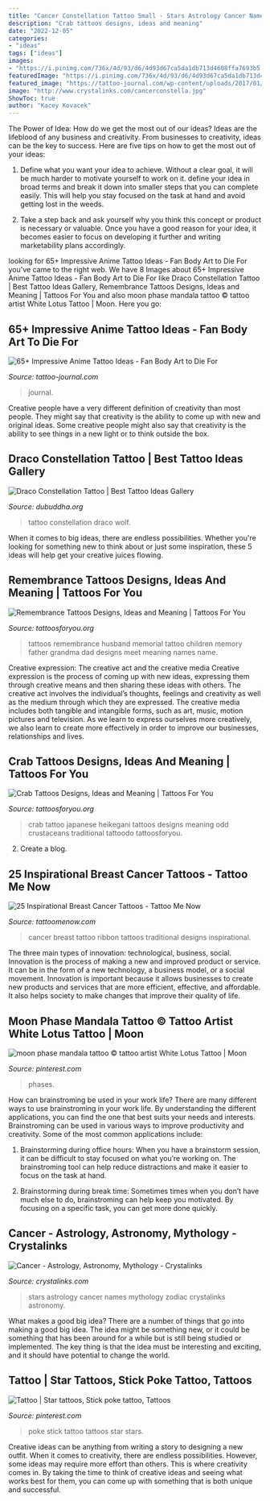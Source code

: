 ```yaml
---
title: "Cancer Constellation Tattoo Small - Stars Astrology Cancer Names Mythology Zodiac Crystalinks Astronomy"
description: "Crab tattoos designs, ideas and meaning"
date: "2022-12-05"
categories:
- "ideas"
tags: ["ideas"]
images:
- "https://i.pinimg.com/736x/4d/93/d6/4d93d67ca5da1db713d4608ffa7693b5.jpg"
featuredImage: "https://i.pinimg.com/736x/4d/93/d6/4d93d67ca5da1db713d4608ffa7693b5.jpg"
featured_image: "https://tattoo-journal.com/wp-content/uploads/2017/01/Anime-Tattoo-65-765x765.jpg"
image: "http://www.crystalinks.com/cancerconstella.jpg"
ShowToc: true
author: "Kacey Kovacek"
---
```



The Power of Idea: How do we get the most out of our ideas?
Ideas are the lifeblood of any business and creativity. From businesses to creativity, ideas can be the key to success. Here are five tips on how to get the most out of your ideas:
1. Define what you want your idea to achieve. Without a clear goal, it will be much harder to motivate yourself to work on it. define your idea in broad terms and break it down into smaller steps that you can complete easily. This will help you stay focused on the task at hand and avoid getting lost in the weeds.

2. Take a step back and ask yourself why you think this concept or product is necessary or valuable. Once you have a good reason for your idea, it becomes easier to focus on developing it further and writing marketability plans accordingly.

	

		
looking for 65+ Impressive Anime Tattoo Ideas - Fan Body Art to Die For you've came to the right web. We have 8 Images about 65+ Impressive Anime Tattoo Ideas - Fan Body Art to Die For like Draco Constellation Tattoo | Best Tattoo Ideas Gallery, Remembrance Tattoos Designs, Ideas and Meaning | Tattoos For You and also moon phase mandala tattoo © tattoo artist White Lotus Tattoo | Moon. Here you go:
		
    
## 65+ Impressive Anime Tattoo Ideas - Fan Body Art To Die For

<img loading=lazy src="https://tattoo-journal.com/wp-content/uploads/2017/01/Anime-Tattoo-65-765x765.jpg" onerror="this.onerror=null;this.src='https://tse4.mm.bing.net/th?id=OIP.56r24_HSoCqdSQ59QhDQgQHaHa&amp;pid=15.1';" alt="65+ Impressive Anime Tattoo Ideas - Fan Body Art to Die For">

_Source: tattoo-journal.com_

>journal. 

	

Creative people have a very different definition of creativity than most people. They might say that creativity is the ability to come up with new and original ideas. Some creative people might also say that creativity is the ability to see things in a new light or to think outside the box.

    
## Draco Constellation Tattoo | Best Tattoo Ideas Gallery

<img loading=lazy src="http://www.dubuddha.org/wp-content/uploads/2018/01/Draco-Constellation-Tattoo-by-Javi-Wolf-728x910.jpg" onerror="this.onerror=null;this.src='https://tse3.mm.bing.net/th?id=OIP.vKa1eJKUQTp7MjWAbtY6PgHaJQ&amp;pid=15.1';" alt="Draco Constellation Tattoo | Best Tattoo Ideas Gallery">

_Source: dubuddha.org_

>tattoo constellation draco wolf. 

	

When it comes to big ideas, there are endless possibilities. Whether you're looking for something new to think about or just some inspiration, these 5 ideas will help get your creative juices flowing.

    
## Remembrance Tattoos Designs, Ideas And Meaning | Tattoos For You

<img loading=lazy src="https://www.tattoosforyou.org/wp-content/uploads/2016/05/Remembrance-Tattoos-for-Husband.jpg" onerror="this.onerror=null;this.src='https://tse3.mm.bing.net/th?id=OIP.OFysOVydR3HzySRPuf3COgHaLH&amp;pid=15.1';" alt="Remembrance Tattoos Designs, Ideas and Meaning | Tattoos For You">

_Source: tattoosforyou.org_

>tattoos remembrance husband memorial tattoo children memory father grandma dad designs meet meaning names name. 

	

Creative expression: The creative act and the creative media
Creative expression is the process of coming up with new ideas, expressing them through creative means and then sharing these ideas with others. The creative act involves the individual’s thoughts, feelings and creativity as well as the medium through which they are expressed. The creative media includes both tangible and intangible forms, such as art, music, motion pictures and television. As we learn to express ourselves more creatively, we also learn to create more effectively in order to improve our businesses, relationships and lives.

    
## Crab Tattoos Designs, Ideas And Meaning | Tattoos For You

<img loading=lazy src="https://www.tattoosforyou.org/wp-content/uploads/2016/03/Japanese-Crab-Tattoo.jpg" onerror="this.onerror=null;this.src='https://tse2.mm.bing.net/th?id=OIP.EZiApRoI4Gqy8UXHpQy9sAHaLH&amp;pid=15.1';" alt="Crab Tattoos Designs, Ideas and Meaning | Tattoos For You">

_Source: tattoosforyou.org_

>crab tattoo japanese heikegani tattoos designs meaning odd crustaceans traditional tattoodo tattoosforyou. 

	

2. Create a blog.

    
## 25 Inspirational Breast Cancer Tattoos - Tattoo Me Now

<img loading=lazy src="http://www.tattoomenow.com/tattoo-designs/wp-content/uploads/2012/09/a7a9e7bfc88bf4d24c4f2270da5ff905.jpg" onerror="this.onerror=null;this.src='https://tse2.mm.bing.net/th?id=OIP.AbDFj4JRBIhzsWwAETdKLgHaJ4&amp;pid=15.1';" alt="25 Inspirational Breast Cancer Tattoos - Tattoo Me Now">

_Source: tattoomenow.com_

>cancer breast tattoo ribbon tattoos traditional designs inspirational. 

	

The three main types of innovation: technological, business, social.
Innovation is the process of making a new and improved product or service. It can be in the form of a new technology, a business model, or a social movement. Innovation is important because it allows businesses to create new products and services that are more efficient, effective, and affordable. It also helps society to make changes that improve their quality of life.

    
## Moon Phase Mandala Tattoo © Tattoo Artist White Lotus Tattoo | Moon

<img loading=lazy src="https://i.pinimg.com/736x/cc/60/69/cc606910218342023f7fe144e333c680.jpg" onerror="this.onerror=null;this.src='https://tse3.mm.bing.net/th?id=OIP.5RoTwNzwokW3Oxs0u9pUBgHaLZ&amp;pid=15.1';" alt="moon phase mandala tattoo © tattoo artist White Lotus Tattoo | Moon">

_Source: pinterest.com_

>phases. 

	

How can brainstroming be used in your work life?
There are many different ways to use brainstroming in your work life. By understanding the different applications, you can find the one that best suits your needs and interests. Brainstroming can be used in various ways to improve productivity and creativity. Some of the most common applications include:
1) Brainstorming during office hours: When you have a brainstorm session, it can be difficult to stay focused on what you’re working on. The brainstroming tool can help reduce distractions and make it easier to focus on the task at hand.

2) Brainstorming during break time: Sometimes times when you don’t have much else to do, brainstroming can help keep you motivated. By focusing on a specific task, you can get more done quickly.

    
## Cancer - Astrology, Astronomy, Mythology - Crystalinks

<img loading=lazy src="http://www.crystalinks.com/cancerconstella.jpg" onerror="this.onerror=null;this.src='https://tse1.mm.bing.net/th?id=OIP.dBZbUSe4jPcjGG6LCVQxXwHaGO&amp;pid=15.1';" alt="Cancer - Astrology, Astronomy, Mythology - Crystalinks">

_Source: crystalinks.com_

>stars astrology cancer names mythology zodiac crystalinks astronomy. 

	

What makes a good big idea?
There are a number of things that go into making a good big idea. The idea might be something new, or it could be something that has been around for a while but is still being studied or implemented. The key thing is that the idea must be interesting and exciting, and it should have potential to change the world.

    
## Tattoo | Star Tattoos, Stick Poke Tattoo, Tattoos

<img loading=lazy src="https://i.pinimg.com/736x/4d/93/d6/4d93d67ca5da1db713d4608ffa7693b5.jpg" onerror="this.onerror=null;this.src='https://tse1.mm.bing.net/th?id=OIP.Om6kvLE-5euM-Qm1UvvgUQHaJ3&amp;pid=15.1';" alt="Tattoo | Star tattoos, Stick poke tattoo, Tattoos">

_Source: pinterest.com_

>poke stick tattoo tattoos star stars. 

	

Creative ideas can be anything from writing a story to designing a new outfit. When it comes to creativity, there are endless possibilities. However, some ideas may require more effort than others. This is where creativity comes in. By taking the time to think of creative ideas and seeing what works best for them, you can come up with something that is both unique and successful.

